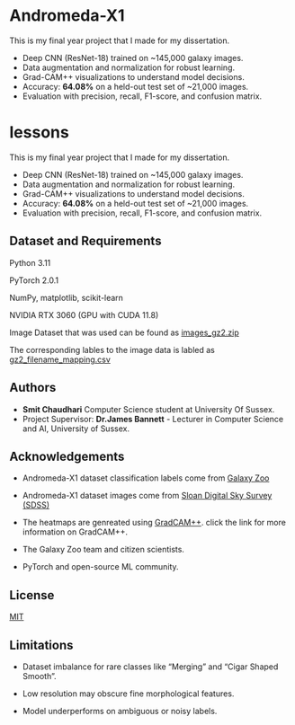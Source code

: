 # Andromeda-X1
This is my final year project that I made for my dissertation.

- Deep CNN (ResNet-18) trained on ~145,000 galaxy images.
- Data augmentation and normalization for robust learning.
- Grad-CAM++ visualizations to understand model decisions.
- Accuracy: **64.08%** on a held-out test set of ~21,000 images.
- Evaluation with precision, recall, F1-score, and confusion matrix.
# lessons 
This is my final year project that I made for my dissertation.
- Deep CNN (ResNet-18) trained on ~145,000 galaxy images.
- Data augmentation and normalization for robust learning.
- Grad-CAM++ visualizations to understand model decisions.
- Accuracy: **64.08%** on a held-out test set of ~21,000 images.
- Evaluation with precision, recall, F1-score, and confusion matrix.


## Dataset and Requirements 

Python 3.11

PyTorch 2.0.1

NumPy, matplotlib, scikit-learn

NVIDIA RTX 3060 (GPU with CUDA 11.8)

Image Dataset that was used can be found as [images_gz2.zip](https://zenodo.org/records/3565489#.Y3vFKS-l0eY)

The corresponding lables to the image data is labled as [gz2_filename_mapping.csv](https://zenodo.org/records/3565489#.Y3vFKS-l0eY)
## Authors

- **Smit Chaudhari** Computer Science student at University Of Sussex.
- Project Supervisor: **Dr.James Bannett** - Lecturer in Computer Science and AI, University of Sussex.




## Acknowledgements
- Andromeda-X1 dataset classification labels come from [Galaxy Zoo](https://data.galaxyzoo.org/#section-7)
- Andromeda-X1 dataset images come from [Sloan Digital Sky Survey (SDSS)](https://zenodo.org/records/3565489#.Y3vFKS-l0eY)

- The heatmaps are genreated using [GradCAM++](https://arxiv.org/abs/1710.11063). click the link for more information on GradCAM++.

- The Galaxy Zoo team and citizen scientists.

- PyTorch and open-source ML community.
## License

[MIT](https://choosealicense.com/licenses/mit/)


## Limitations 
- Dataset imbalance for rare classes like “Merging” and “Cigar Shaped Smooth”.

- Low resolution may obscure fine morphological features.

- Model underperforms on ambiguous or noisy labels.